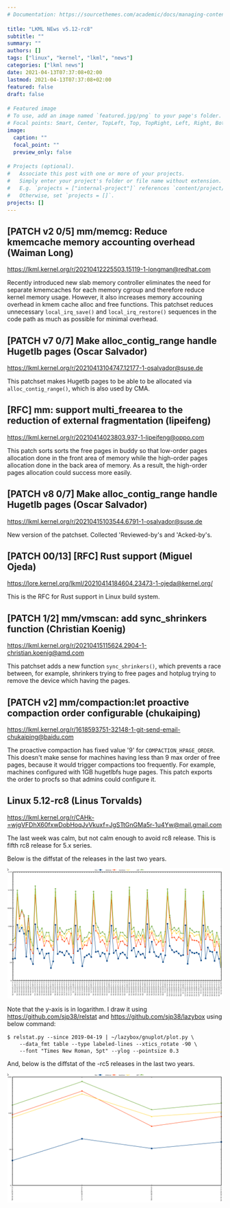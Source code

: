 ```yaml
---
# Documentation: https://sourcethemes.com/academic/docs/managing-content/

title: "LKML NEws v5.12-rc8"
subtitle: ""
summary: ""
authors: []
tags: ["linux", "kernel", "lkml", "news"]
categories: ["lkml news"]
date: 2021-04-13T07:37:08+02:00
lastmod: 2021-04-13T07:37:08+02:00
featured: false
draft: false

# Featured image
# To use, add an image named `featured.jpg/png` to your page's folder.
# Focal points: Smart, Center, TopLeft, Top, TopRight, Left, Right, BottomLeft, Bottom, BottomRight.
image:
  caption: ""
  focal_point: ""
  preview_only: false

# Projects (optional).
#   Associate this post with one or more of your projects.
#   Simply enter your project's folder or file name without extension.
#   E.g. `projects = ["internal-project"]` references `content/project/deep-learning/index.md`.
#   Otherwise, set `projects = []`.
projects: []
---
```


[PATCH v2 0/5] mm/memcg: Reduce kmemcache memory accounting overhead (Waiman Long)
----------------------------------------------------------------------------------

https://lkml.kernel.org/r/20210412225503.15119-1-longman@redhat.com

Recently introduced new slab memory controller eliminates the need for separate
kmemcaches for each memory cgroup and therefore reduce kernel memory usage.
However, it also increases memory accouning overhead in kmem cache alloc and
free functions.  This patchset reduces unnecessary `local_irq_save()` and
`local_irq_restore()` sequences in the code path as much as possible for
minimal overhead.


[PATCH v7 0/7] Make alloc_contig_range handle Hugetlb pages (Oscar Salvador)
----------------------------------------------------------------------------

https://lkml.kernel.org/r/20210413104747.12177-1-osalvador@suse.de

This patchset makes Hugetlb pages to be able to be allocated via
`alloc_contig_range()`, which is also used by CMA.


[RFC] mm: support multi_freearea to the reduction of external fragmentation (lipeifeng)
---------------------------------------------------------------------------------------

https://lkml.kernel.org/r/20210414023803.937-1-lipeifeng@oppo.com

This patch sorts sorts the free pages in buddy so that low-order pages
allocation done in the front area of memory while the high-order pages
allocation done in the back area of memory.  As a result, the high-order pages
allocation could success more easily.


[PATCH v8 0/7] Make alloc_contig_range handle Hugetlb pages (Oscar Salvador)
----------------------------------------------------------------------------

https://lkml.kernel.org/r/20210415103544.6791-1-osalvador@suse.de

New version of the patchset.  Collected 'Reviewed-by's and 'Acked-by's.


[PATCH 00/13] [RFC] Rust support (Miguel Ojeda)
-----------------------------------------------

https://lore.kernel.org/lkml/20210414184604.23473-1-ojeda@kernel.org/

This is the RFC for Rust support in Linux build system.


[PATCH 1/2] mm/vmscan: add sync_shrinkers function (Christian Koenig)
---------------------------------------------------------------------

https://lkml.kernel.org/r/20210415115624.2904-1-christian.koenig@amd.com

This patchset adds a new function `sync_shrinkers()`, which prevents a race
between, for example, shrinkers trying to free pages and hotplug trying to
remove the device which having the pages.


[PATCH v2] mm/compaction:let proactive compaction order configurable (chukaiping)
---------------------------------------------------------------------------------

https://lkml.kernel.org/r/1618593751-32148-1-git-send-email-chukaiping@baidu.com

The proactive compaction has fixed value '9' for `COMPACTION_HPAGE_ORDER`.
This doesn't make sense for machines having less than 9 max order of free
pages, because it would trigger compactions too frequently.  For example,
machines configured with 1GB hugetlbfs huge pages.  This patch exports the
order to procfs so that admins could configure it.


Linux 5.12-rc8 (Linus Torvalds)
-------------------------------

https://lkml.kernel.org/r/CAHk-=wjgVFDhX60fxwDobHoqJvVkuxf=JgSTtGnGMa5r-1u4Yw@mail.gmail.com

The last week was calm, but not calm enough to avoid rc8 release.  This is
fifth rc8 release for 5.x series.

Below is the diffstat of the releases in the last two years.

![Kernel release stat](/img/kernel_release_stat/v5.1-rc7..v5.12-rc8.png)

Note that the y-axis is in logarithm.  I draw it using
https://github.com/sjp38/relstat and https://github.com/sjp38/lazybox using
below command:

    $ relstat.py --since 2019-04-19 | ~/lazybox/gnuplot/plot.py \
	    --data_fmt table --type labeled-lines --xtics_rotate -90 \
	    --font "Times New Roman, 5pt" --ylog --pointsize 0.3


And, below is the diffstat of the -rc5 releases in the last two years.

![rc2 release stat](/img/kernel_release_stat/v5.12-rc8-only.png)
